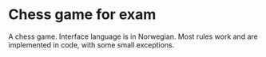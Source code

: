 # Chess game for exam
A chess game.
Interface language is in Norwegian.
Most rules work and are implemented in code, with some small exceptions.
